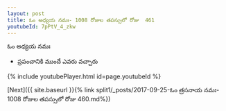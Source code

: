 ```yaml
---
layout: post
title: ఓం అధ్యయ నమః- 1008 రోజుల తపస్సులో రోజు  461
youtubeId: 7pPtV_4_zkw
---
```

 
 
 ఓం అధ్యయ నమః  
 
 -  ప్రపంచానికి ముందే ఎవరు వచ్చారు 
 
  
 
  
 
 
 
 
 
 


{% include youtubePlayer.html id=page.youtubeId %}
 
[Next]({{ site.baseurl }}{% link  split1/_posts/2017-09-25-ఓం త్రసనాయ నమః- 1008 రోజుల తపస్సులో రోజు  460.md%})
 
